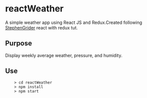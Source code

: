 # reactWeather
A simple weather app using React JS and Redux.Created following <a href="https://github.com/StephenGrider">StephenGrider</a> react with redux tut.
## Purpose
Display weekly average weather, pressure, and humidity.
## Use
```
	> cd reactWeather
	> npm install
	> npm start
```
